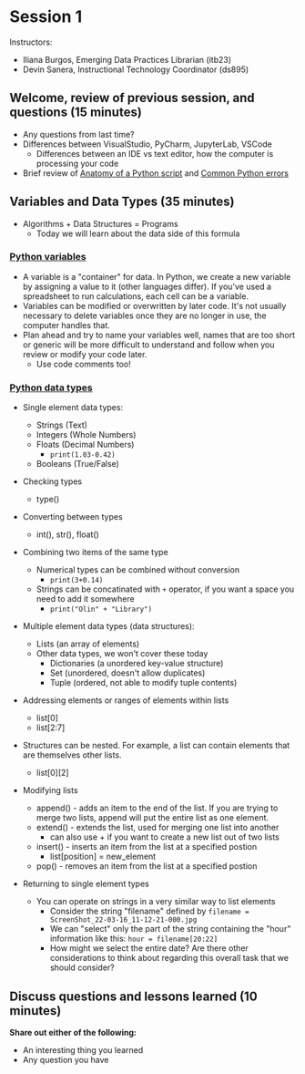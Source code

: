 # Session 1
Instructors:
* Iliana Burgos, Emerging Data Practices Librarian (itb23)
* Devin Sanera, Instructional Technology Coordinator (ds895)

## Welcome, review of previous session, and questions (15 minutes)

* Any questions from last time?
* Differences between VisualStudio, PyCharm, JupyterLab, VSCode
  * Differences between an IDE vs text editor, how the computer is processing your code
* Brief review of [Anatomy of a Python script](https://melaniewalsh.github.io/Intro-Cultural-Analytics/02-Python/03-Anatomy-Python-Script.html) and [Common Python errors](https://melaniewalsh.github.io/Intro-Cultural-Analytics/02-Python/13-Common-Python-Errors.html)

## Variables and Data Types (35 minutes)

* Algorithms + Data Structures = Programs
  * Today we will learn about the data side of this formula

### [Python variables](https://melaniewalsh.github.io/Intro-Cultural-Analytics/02-Python/04-Variables.html)
* A variable is a "container" for data. In Python, we create a new variable by assigning a value to it (other languages differ). If you've used a spreadsheet to run calculations, each cell can be a variable.
* Variables can be modified or overwritten by later code. It's not usually necessary to delete variables once they are no longer in use, the computer handles that.
* Plan ahead and try to name your variables well, names that are too short or generic will be more difficult to understand and follow when you review or modify your code later.
  * Use code comments too!

### [Python data types](https://melaniewalsh.github.io/Intro-Cultural-Analytics/02-Python/05-Data-Types.html)
* Single element data types:
  * Strings (Text)
  * Integers (Whole Numbers)
  * Floats (Decimal Numbers)
    * `print(1.03-0.42)`
  * Booleans (True/False)

* Checking types
  * type()

* Converting between types
  * int(), str(), float()

* Combining two items of the same type
  * Numerical types can be combined without conversion
    * `print(3+0.14)`
  * Strings can be concatinated with `+` operator, if you want a space you need to add it somewhere
    * `print("Olin" + "Library")`

* Multiple element data types (data structures):
  * Lists (an array of elements)
  * Other data types, we won't cover these today
    * Dictionaries (a unordered key-value structure)
    * Set (unordered, doesn't allow duplicates)
    * Tuple (ordered, not able to modify tuple contents)

* Addressing elements or ranges of elements within lists
  * list[0]
  * list[2:7]

* Structures can be nested. For example, a list can contain elements that are themselves other lists.
  * list[0][2]

* Modifying lists
  * append() - adds an item to the end of the list. If you are trying to merge two lists, append will put the entire list as one element.
  * extend() - extends the list, used for merging one list into another
    * can also use + if you want to create a new list out of two lists
  * insert() - inserts an item from the list at a specified postion
    * list[position] = new_element
  * pop() - removes an item from the list at a specified postion

* Returning to single element types
  * You can operate on strings in a very similar way to list elements
    * Consider the string "filename" defined by `filename = ScreenShot_22-03-16_11-12-21-000.jpg`
    * We can "select" only the part of the string containing the "hour" information like this: `hour = filename[20:22]`
    * How might we select the entire date? Are there other considerations to think about regarding this overall task that we should consider?

## Discuss questions and lessons learned (10 minutes)

**Share out either of the following:**
* An interesting thing you learned
* Any question you have
